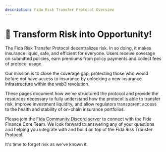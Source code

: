 ```yaml
---
description: Fida Risk Transfer Protocol Overview
---
```


# 💫 Transform Risk into Opportunity!

The Fida Risk Transfer Protocol decentralizes risk. In so doing, it makes insurance liquid, safe, and efficient for everyone. Users receive coverage on submitted policies, earn premiums from policy payments and collect fees of protocol usage.

Our mission is to close the coverage gap, protecting those who would before not have access to insurance by unlocking a new insurance infrastructure within the web3 revolution.

These pages document how we've structured the protocol and provide the resources necessary to fully understand how the protocol is able to transfer risk, improve investment liquidity, and allow regulators transparent access to the health and stability of on-chain insurance portfolios.&#x20;

Please join the [Fida Community Discord server](https://discord.gg/jjwnEKh8) to connect with the Fida Finance Core Team. We look forward to answering any of your questions and helping you integrate with and build on top of the Fida Risk Transfer Protocol.

It's time to forget risk as we've known it.
